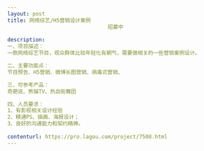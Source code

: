 ```yaml
---                
layout: post       
title: 网络综艺/H5营销设计案例
                                招募中
           
description: 
一、项目描述：
一款网络综艺节目，观众群体比较年轻化有朝气，需要做相关的一些营销案例设计。

二、主要功能点：
节目预告、H5营销、微博长图营销、病毒式营销、

三、可参考产品：
奇葩说、熊猫TV、热血街舞团

四、人员要求：
1、有影视相关设计经验
2、精通PS、插画、海报设计；
3、良好的沟通能力和契约精神。
     
contenturl: https://pro.lagou.com/project/7508.html      
---                 
```

